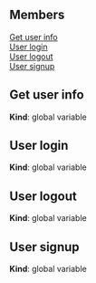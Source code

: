 ## Members

<dl>
<dt><a href="#Get user info">Get user info</a></dt>
<dd></dd>
<dt><a href="#User login">User login</a></dt>
<dd></dd>
<dt><a href="#User logout">User logout</a></dt>
<dd></dd>
<dt><a href="#User signup">User signup</a></dt>
<dd></dd>
</dl>

<a name="Get user info"></a>

## Get user info
**Kind**: global variable  
<a name="User login"></a>

## User login
**Kind**: global variable  
<a name="User logout"></a>

## User logout
**Kind**: global variable  
<a name="User signup"></a>

## User signup
**Kind**: global variable  
